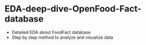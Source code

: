 # EDA-deep-dive-OpenFood-Fact-database
* Detailed EDA about FoodFact database
* Step by step method to analyze and visualize data
